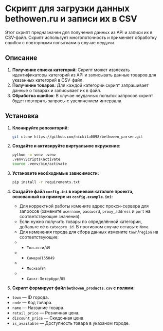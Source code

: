 # Скрипт для загрузки данных bethowen.ru и записи их в CSV

Этот скрипт предназначен для получения данных из API и записи их в CSV-файл. Скрипт использует многопоточность и применяет обработку ошибок с повторными попытками в случае неудачи.

## Описание

1. **Получение списка категорий**: Скрипт может извлекать идентификаторы категорий из API и записывать данные товаров для указанных категорий в CSV-файл.
2. **Получение товаров**: Для каждой категории скрипт запрашивает данные о товарах и записывает их в файл.
3. **Обработка ошибок**: В случае неудачных попыток запросов скрипт будет повторять запросы с увеличением интервала.

## Установка

1. **Клонируйте репозиторий:**
    ```bash
    git clone https://github.com/nickita0098/bethowen_parser.git
    ```

2. **Создайте и активируйте виртуальное окружение:**
    ```bash
    python -m venv .venv
    .venv\Scripts\activate
    source .venv/bin/activate
    ```

3. **Установите необходимые зависимости:**
    ```bash
    pip install -r requirements.txt
    ```

4. **Создайте файл `config.ini` в корневом каталоге проекта, основанный на примере из `config.example.ini`:**
    - Для корректной работы измените адрес прокси-сервера для запросов (замените `username`, `password`, `proxy_address` и `port` на соответствующие значения).
    - Если нужно получить товары по определённой категории, добавьте её в `category_id`. В противном случае оставьте `None`.
    - Для изменения города для сбора данных измените `town`/`region` на соответствующие:
    - - `Тольятти`/`49`
    - - `Самара`/`155049`
    - - `Москва`/`84`
    - - `Санкт-Петербург`/`85`
5. **Скрипт формирует файл `bethowen_products.csv` с полями:**

- `town` — ID города.
- `code` — Код товара.
- `name` — Название товара.
- `retail_price` — Розничная цена.
- `discount_price` — Скидочная цена.
- `is_available` — Доступность товара в указаном городе.

